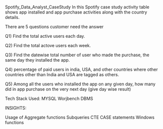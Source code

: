 Spotify_Data_Analyst_CaseStudy
In this Spotify case study activity table shows app installed and app purchase activities along with the country details.

There are 5 questions customer need the answer

Q1) Find the total active users each day.

Q2) Find the total actove users each week.

Q3) Find the datewise total number of user who made the purchase, the same day they installed the app.

Q4) percentage of paid users in india, USA, and other countries where other countries other than India and USA are tagged as others.

Q5) Among all the users who installed the app on any given day, how many did in app purchase on the very next day (give day wise result)

Tech Stack Used: MYSQL Worjbench DBMS

INSIGHTS:

Usage of Aggregate functions
Subqueries
CTE
CASE statements
Windows functions
